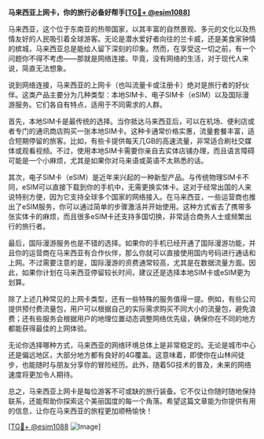 **马来西亚上网卡，你的旅行必备好帮手[[TG💪+ @esim1088](https://t.me/s/esim1088)]**

马来西亚，这个位于东南亚的热带国家，以其丰富的自然景观、多元的文化以及热情友好的人民吸引着全球游客。无论是潜水爱好者向往的兰卡威，还是美食家钟情的槟城，马来西亚总是能给人留下深刻的印象。然而，在享受这一切之前，有一个问题你不得不考虑——那就是网络连接。毕竟，没有网络的生活，对于现代人来说，简直无法想象。

说到网络连接，马来西亚的上网卡（也叫流量卡或注册卡）绝对是旅行者的好伙伴。这类产品主要分为几种类型：本地SIM卡、电子SIM卡（eSIM）以及国际漫游服务。它们各自有特点，适用于不同需求的人群。

首先，本地SIM卡是最传统的选择。当你抵达马来西亚后，可以在机场、便利店或者专门的通讯商店购买一张本地SIM卡。这种卡通常价格实惠，流量套餐丰富，适合短期停留的旅客。比如，有些卡提供每天几GB的高速流量，非常适合刷社交媒体或观看视频。不过，使用本地SIM卡需要你亲自去实体店铺办理，而且语言障碍可能是一个小麻烦，尤其是如果你对马来语或英语不太熟悉的话。

其次，电子SIM卡（eSIM）是近年来兴起的一种新型产品。与传统物理SIM卡不同，eSIM可以直接下载到你的手机中，无需更换实体卡。这对于经常出国的人来说特别方便，因为它支持全球多个国家的网络接入。在马来西亚，一些运营商也推出了eSIM服务，你可以通过简单的步骤激活并开始使用。这种方式省去了携带多张实体卡的麻烦，而且很多eSIM卡还支持多国切换，非常适合商务人士或频繁出行的旅行者。

最后，国际漫游服务也是不错的选择。如果你的手机已经开通了国际漫游功能，并且你的运营商在马来西亚有合作伙伴，那么你就可以直接使用国内号码进行通话和上网。不过需要注意的是，国际漫游的资费通常较高，尤其是在数据流量方面。因此，如果你计划在马来西亚停留较长时间，建议还是选择本地SIM卡或eSIM更为划算。

除了上述几种常见的上网卡类型，还有一些特殊的服务值得一提。例如，有些公司提供预付费流量包，用户可以根据自己的实际需求购买不同大小的流量包，避免浪费；还有些服务会根据用户的地理位置动态调整网络优先级，确保你在不同的地方都能获得最佳的上网体验。

无论你选择哪种方式，马来西亚的网络环境总体上是非常稳定的。无论是城市中心还是偏远地区，大部分地方都有良好的4G覆盖。这意味着，即使你在山林间徒步，也能随时与朋友分享你的冒险经历。此外，随着5G技术的普及，未来的网络速度将更加令人期待。

总之，马来西亚上网卡是每位游客不可或缺的旅行装备。它不仅让你随时随地保持联系，还能帮助你探索这个美丽国度的每一个角落。希望这篇文章能为你提供有用的信息，让你在马来西亚的旅程更加顺畅愉快！

[[TG💪+ @esim1088](https://t.me/s/esim1088) ![Image](https://i.postimg.cc/4NQfJmqS/Snipaste-2025-05-13-00-14-12.png)]